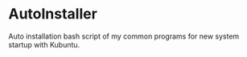 # AutoInstaller
Auto installation bash script of my common programs for new system startup with Kubuntu.
